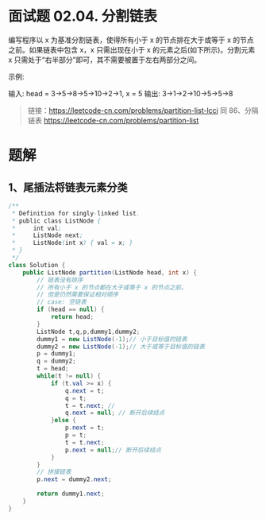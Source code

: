 # 面试题 02.04. 分割链表
编写程序以 x 为基准分割链表，使得所有小于 x 的节点排在大于或等于 x 的节点之前。如果链表中包含 x，x 只需出现在小于 x 的元素之后(如下所示)。分割元素 x 只需处于“右半部分”即可，其不需要被置于左右两部分之间。

示例:

输入: head = 3->5->8->5->10->2->1, x = 5
输出: 3->1->2->10->5->5->8


> 链接：https://leetcode-cn.com/problems/partition-list-lcci
> 同 86、分隔链表 https://leetcode-cn.com/problems/partition-list

# 题解
## 1、尾插法将链表元素分类
```Java
/**
 * Definition for singly-linked list.
 * public class ListNode {
 *     int val;
 *     ListNode next;
 *     ListNode(int x) { val = x; }
 * }
 */
class Solution {
    public ListNode partition(ListNode head, int x) {
        // 链表没有排序
        // 所有小于 x 的节点都在大于或等于 x 的节点之前。
        // 但是仍然需要保证相对顺序
        // case: 空链表
        if (head == null) {
            return head;
        }
        ListNode t,q,p,dummy1,dummy2;
        dummy1 = new ListNode(-1);// 小于目标值的链表
        dummy2 = new ListNode(-1);// 大于或等于目标值的链表
        p = dummy1;
        q = dummy2;
        t = head;
        while(t != null) {
            if (t.val >= x) {
                q.next = t;
                q = t;
                t = t.next; // 
                q.next = null; // 断开后续结点
            }else {
                p.next = t;
                p = t;
                t = t.next;
                p.next = null;// 断开后续结点
            }
        }
        // 拼接链表
        p.next = dummy2.next;

        return dummy1.next;
    }
}
```